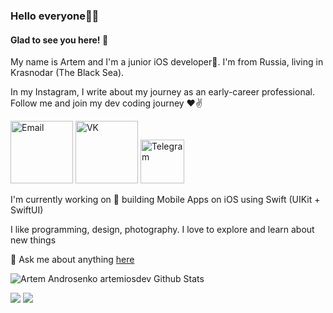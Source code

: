 ### Hello everyone👋🥳 
#### Glad to see you here! 🤩   

My name is Artem and I'm a junior iOS developer🍏. I'm from Russia, living in Krasnodar (The Black Sea).   

In my Instagram, I write about my journey as an early-career professional.  Follow me and join my dev coding journey ♥️✌️ 

<p align="left">
  <a href="mailto:flyboroda@gmail.com"><img src="https://img.icons8.com/color/96/000000/gmail.png" alt="Email"/ height="100"/width="100"/></a>
 <!--  <a href="https://twitter.com/artobor"><img src="https://img.icons8.com/color/96/000000/twitter-squared.png" alt="twitter"/></a> -->
 <!--  <a href="https://www.instagram.com/artem_iosdev/"><img src="https://img.icons8.com/color/96/000000/instagram-new.png" alt="instagram"/></a> -->
  <a href="https://vk.com/artobor"><img src="https://img.icons8.com/nolan/96/vk-circled.png" alt="VK"/ height="100"/width="100"/></a>
  <a href="https://t.me/artobor"><img src="https://camo.githubusercontent.com/f4b401dd7cd9b7840fd31acafd49e151a80e4c9600bf219934461b96dd98e013/68747470733a2f2f6564656e742e6769746875622e696f2f537570657254696e7949636f6e732f696d616765732f7376672f74656c656772616d2e737667" alt="Telegram"/ height="70"/width="70"/></a>
</p>

<!-- [![Twitter](https://github-readme-twitter.gazf.vercel.app/api?id=artobor&layout=wide)](https://twitter.com/artobor) -->


I'm currently working on 🔭 building Mobile Apps on iOS using Swift (UIKit + SwiftUI)   

I like programming, design, photography. I love to explore and learn about new things  

💬 Ask me about anything [here](https://github.com/artemiosdev/artemiosdev/issues)

<p align="left">
  <img src="https://github-readme-stats.vercel.app/api?username=artemiosdev&show_icons=true&theme=radical" alt="Artem Androsenko artemiosdev Github Stats"></img>
</p>

![](https://komarev.com/ghpvc/?username=artemiosdev&style=flat-square&label=Views)
![](https://badges.pufler.dev/visits/artemiosdev/artemiosdev?color=black&logo=github&style=flat-square)

